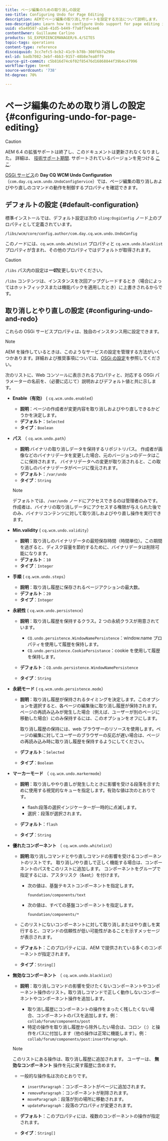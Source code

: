 ```yaml
---
title: ページ編集のための取り消しの設定
seo-title: Configuring Undo for Page Editing
description: AEMでページ編集の取り消しサポートを設定する方法について説明します。
seo-description: Learn how to configure Undo support for page editing in AEM.
uuid: e5a49587-a2a6-41d5-b449-f7a8f7e4cee6
contentOwner: Guillaume Carlino
products: SG_EXPERIENCEMANAGER/6.4/SITES
topic-tags: operations
content-type: reference
discoiquuid: 3cc7efc5-bcb2-41c9-b78b-308f6b7a298e
exl-id: badb7082-3ebf-4bb3-9157-48b8e7ea8ff9
source-git-commit: c5b816d74c6f02f85476d16868844f39b4c47996
workflow-type: tm+mt
source-wordcount: '738'
ht-degree: 70%

---
```


# ページ編集のための取り消しの設定{#configuring-undo-for-page-editing}

>[!CAUTION]
>
>AEM 6.4 の拡張サポートは終了し、このドキュメントは更新されなくなりました。 詳細は、 [技術サポート期間](https://helpx.adobe.com/jp/support/programs/eol-matrix.html). サポートされているバージョンを見つける [ここ](https://experienceleague.adobe.com/docs/?lang=ja).

[OSGi サービス](/help/sites-deploying/configuring-osgi.md)の **Day CQ WCM Undo Configuration**（`com.day.cq.wcm.undo.UndoConfigService`）では、ページ編集の取り消しおよびやり直しのコマンドの動作を制御するプロパティを確認できます。

## デフォルトの設定 {#default-configuration}

標準インストールでは、デフォルト設定は次の `sling:OsgiConfig` ノード上のプロパティとして定義されています。

`/libs/wcm/core/config.author/com.day.cq.wcm.undo.UndoConfig`

このノードには、`cq.wcm.undo.whitelist` プロパティと `cq.wcm.undo.blacklist` プロパティが含まれ、その他のプロパティではデフォルトが取得されます。

>[!CAUTION]
>
>`/libs` パス内の設定は&#x200B;***一切***&#x200B;変更しないでください。
>
>`/libs` コンテンツは、インスタンスを次回アップグレードするとき（場合によってはホットフィックスまたは機能パックを適用したとき）に上書きされるからです。

## 取り消しとやり直しの設定 {#configuring-undo-and-redo}

これらの OSGi サービスプロパティは、独自のインスタンス用に設定できます。

>[!NOTE]
>
>AEM を操作しているときは、このようなサービスの設定を管理する方法がいくつかあります。詳細および推奨事項については、[OSGi の設定](/help/sites-deploying/configuring-osgi.md)を参照してください。

次のリストに、Web コンソールに表示されるプロパティと、対応する OSGi パラメーターの名前を、（必要に応じて）説明およびデフォルト値と共に示します。

* **Enable（有効）**
( 
`cq.wcm.undo.enabled`）

   * **説明**：ページの作成者が変更内容を取り消しおよびやり直しできるかどうかを決定します。
   * **デフォルト**：`Selected`
   * **タイプ**：`Boolean`

* **パス**
（ 
`cq.wcm.undo.path`）

   * **説明**:バイナリの取り消しデータを保持するリポジトリパス。 作成者が画像などのバイナリデータを変更した場合、元のバージョンのデータはここに保持されます。 バイナリデータへの変更が取り消されると、この取り消しのバイナリデータがページに復元されます。
   * **デフォルト**：`/var/undo`
   * **タイプ**：`String`

   >[!NOTE]
   >
   >デフォルトでは、`/var/undo` ノードにアクセスできるのは管理者のみです。作成者は、バイナリの取り消しデータにアクセスする権限が与えられた後でのみ、バイナリコンテンツに対して取り消しおよびやり直し操作を実行できます。

* **Min.validity**
( 
`cq.wcm.undo.validity`）

   * **説明**：取り消しのバイナリデータの最短保存時間（時間単位）。この期間を過ぎると、ディスク容量を節約するために、バイナリデータは削除可能になります。
   * **デフォルト**：`10`
   * **タイプ**：`Integer`

* **手順**
( 
`cq.wcm.undo.steps`）

   * **説明**：取り消し履歴に保存されるページアクションの最大数。
   * **デフォルト**：`20`
   * **タイプ**：`Integer`

* **永続性**
( 
`cq.wcm.undo.persistence`）

   * **説明**：取り消し履歴を保持するクラス。2 つの永続クラスが用意されています。

      * `CQ.undo.persistence.WindowNamePersistence`：window.name プロパティを使用して履歴を保持します。
      * `CQ.undo.persistence.CookiePersistance`：cookie を使用して履歴を保持します。
   * **デフォルト**：`CQ.undo.persistence.WindowNamePersistence`
   * **タイプ**：`String`


* **永続モード**
( 
`cq.wcm.undo.persistence.mode`）

   * **説明**：取り消し履歴が保持されるタイミングを決定します。このオプションを選択すると、各ページの編集後に取り消し履歴が保持されます。 ページの再読み込みが発生した場合（例えば、ユーザーが別のページに移動した場合）にのみ保持するには、このオプションをオフにします。

      取り消し履歴の保持には、web ブラウザーのリソースを使用します。ページの編集に対してユーザーのブラウザーの反応が遅い場合は、ページの再読み込み時に取り消し履歴を保持するようにしてください。

   * **デフォルト**：`Selected`
   * **タイプ**：`Boolean`

* **マーカーモード**
（ 
`cq.wcm.undo.markermode`）

   * **説明**：取り消しややり直しが発生したときに影響を受ける段落を示すために使用する視覚的なキューを指定します。有効な値は次のとおりです。

      * flash:段落の選択インジケーターが一時的に点滅します。
      * 選択：段落が選択されます。
   * **デフォルト**：`flash`
   * **タイプ**：`String`


* **優れたコンポーネント**
（ 
`cq.wcm.undo.whitelist`）

   * **説明**:取り消しコマンドとやり直しコマンドの影響を受けるコンポーネントのリストです。 取り消し/やり直しで正しく機能する場合は、コンポーネントのパスをこのリストに追加します。 コンポーネントをグループで指定するには、アスタリスク（&amp;ast;）を付けます。

      * 次の値は、基盤テキストコンポーネントを指定します。

         `foundation/components/text`

      * 次の値は、すべての基盤コンポーネントを指定します。

         `foundation/components/*`
   * このリストにないコンポーネントに対して取り消しまたはやり直しを実行すると、コマンドの信頼性が低い可能性があることを示すメッセージが表示されます。

   * **デフォルト**：このプロパティには、AEM で提供されている多くのコンポーネントが指定されます。
   * **タイプ**：`String[]`


* **無効なコンポーネント**
（ 
`cq.wcm.undo.blacklist`）

   * **説明**：取り消しコマンドの影響を受けたくないコンポーネントやコンポーネント操作のリスト。取り消しコマンドで正しく動作しないコンポーネントやコンポーネント操作を追加します。

      * 取り消し履歴にコンポーネントの操作をまったく残したくない場合、コンポーネントのパスを追加します。例：`collab/forum/components/post`
      * 特定の操作を取り消し履歴から除外したい場合は、コロン（:）と操作をパスに付加します（他の操作は正常に機能します）。例：`collab/forum/components/post:insertParagraph.`

   >[!NOTE]
   >
   >このリストにある操作は、取り消し履歴に追加されます。 ユーザーは、 **無効なコンポーネント** 操作を元に戻す履歴に含めます。

   * 一般的な操作名は次のとおりです。

      * `insertParagraph`：コンポーネントがページに追加されます。
      * `removeParagraph`：コンポーネントが削除されます。
      * `moveParagraph`：段落が別の場所に移動されます。
      * `updateParagraph`：段落のプロパティが変更されます。
   * **デフォルト**：このプロパティには、複数のコンポーネントの操作が指定されます。
   * **タイプ**：`String[]`
